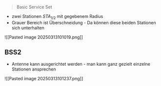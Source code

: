 > Basic Service Set

- zwei Stationen $STA_{1/2}$ mit gegebenem Radius
- Grauer Bereich ist Überschneidung - Da können diese beiden Stationen sich unterhalten

![[Pasted image 20250313101019.png]]

## BSS2
- Antenne kann ausgerichtet werden - man kann ganz gezielt einzelne Stationen ansprechen

![[Pasted image 20250313101237.png]]
